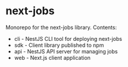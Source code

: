 # next-jobs

Monorepo for the next-jobs library. Contents:

- cli - NestJS CLI tool for deploying next-jobs
- sdk - Client library published to npm
- api - NestJS API server for managing jobs
- web - Next.js client application
